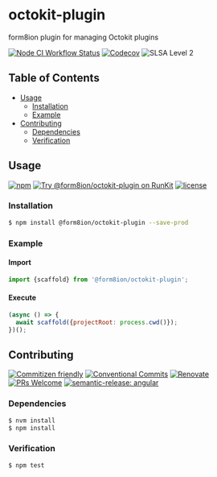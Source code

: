 # octokit-plugin

form8ion plugin for managing Octokit plugins

<!--status-badges start -->

[![Node CI Workflow Status][github-actions-ci-badge]][github-actions-ci-link]
[![Codecov][coverage-badge]][coverage-link]
![SLSA Level 2][slsa-badge]

<!--status-badges end -->

## Table of Contents

* [Usage](#usage)
  * [Installation](#installation)
  * [Example](#example)
* [Contributing](#contributing)
  * [Dependencies](#dependencies)
  * [Verification](#verification)

## Usage

<!--consumer-badges start -->

[![npm][npm-badge]][npm-link]
[![Try @form8ion/octokit-plugin on RunKit][runkit-badge]][runkit-link]
[![license][license-badge]][license-link]

<!--consumer-badges end -->

### Installation

```sh
$ npm install @form8ion/octokit-plugin --save-prod
```

### Example

#### Import

```javascript
import {scaffold} from '@form8ion/octokit-plugin';
```

#### Execute

```javascript
(async () => {
  await scaffold({projectRoot: process.cwd()});
})();
```

## Contributing

<!--contribution-badges start -->

[![Commitizen friendly][commitizen-badge]][commitizen-link]
[![Conventional Commits][commit-convention-badge]][commit-convention-link]
[![Renovate][renovate-badge]][renovate-link]
[![PRs Welcome][PRs-badge]][PRs-link]
[![semantic-release: angular][semantic-release-badge]][semantic-release-link]

<!--contribution-badges end -->

### Dependencies

```sh
$ nvm install
$ npm install
```

### Verification

```sh
$ npm test
```

[github-actions-ci-link]: https://github.com/form8ion/octokit-plugin/actions?query=workflow%3A%22Node.js+CI%22+branch%3Amaster

[github-actions-ci-badge]: https://img.shields.io/github/actions/workflow/status/form8ion/octokit-plugin/node-ci.yml.svg?branch=master&logo=github

[coverage-link]: https://codecov.io/github/form8ion/octokit-plugin

[coverage-badge]: https://img.shields.io/codecov/c/github/form8ion/octokit-plugin?logo=codecov

[slsa-badge]: https://slsa.dev/images/gh-badge-level2.svg

[commitizen-link]: http://commitizen.github.io/cz-cli/

[commitizen-badge]: https://img.shields.io/badge/commitizen-friendly-brightgreen.svg

[commit-convention-link]: https://conventionalcommits.org

[commit-convention-badge]: https://img.shields.io/badge/Conventional%20Commits-1.0.0-yellow.svg

[renovate-link]: https://renovatebot.com

[renovate-badge]: https://img.shields.io/badge/renovate-enabled-brightgreen.svg?logo=renovatebot

[PRs-link]: https://makeapullrequest.com

[PRs-badge]: https://img.shields.io/badge/PRs-welcome-brightgreen.svg

[semantic-release-link]: https://github.com/semantic-release/semantic-release

[semantic-release-badge]: https://img.shields.io/badge/semantic--release-angular-e10079?logo=semantic-release

[npm-link]: https://www.npmjs.com/package/@form8ion/octokit-plugin

[npm-badge]: https://img.shields.io/npm/v/@form8ion/octokit-plugin?logo=npm

[runkit-link]: https://npm.runkit.com/@form8ion/octokit-plugin

[runkit-badge]: https://badge.runkitcdn.com/@form8ion/octokit-plugin.svg

[license-link]: LICENSE

[license-badge]: https://img.shields.io/github/license/form8ion/octokit-plugin.svg?logo=opensourceinitiative
